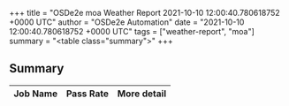 +++
title = "OSDe2e moa Weather Report 2021-10-10 12:00:40.780618752 +0000 UTC"
author = "OSDe2e Automation"
date = "2021-10-10 12:00:40.780618752 +0000 UTC"
tags = ["weather-report", "moa"]
summary = "<table class=\"summary\"></table>"
+++
## Summary

| Job Name | Pass Rate | More detail |
|----------|-----------|-------------|




